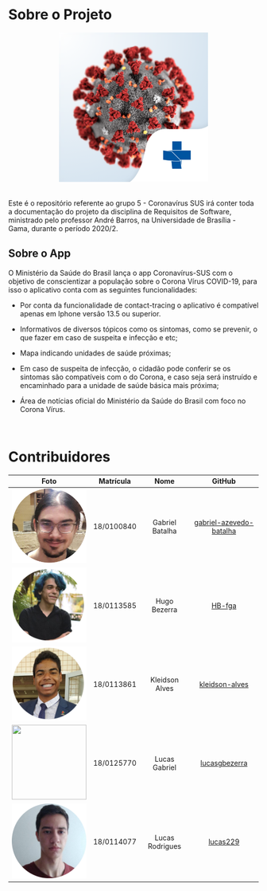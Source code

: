 # Sobre o Projeto

<div align="center">
  <img width="300" height="300" src= "docs/assets/icons/aplicativo_coronavirus_sus-18919088.png"/>
</div>

<br />

Este é o repositório referente ao grupo 5 - Coronavírus SUS irá conter toda a documentação do projeto da disciplina de Requisitos de Software, ministrado pelo professor André Barros, na Universidade de Brasília - Gama, durante o período 2020/2.


## Sobre o App

O Ministério da Saúde do Brasil lança o app Coronavírus-SUS com o objetivo de conscientizar a população sobre o Corona Vírus COVID-19, para isso o aplicativo conta com as seguintes funcionalidades:

- Por conta da funcionalidade de contact-tracing o aplicativo é compatível apenas em Iphone versão 13.5 ou superior.

- Informativos de diversos tópicos como os sintomas, como se prevenir, o que fazer em caso de suspeita e infecção e etc;

- Mapa indicando unidades de saúde próximas;

- Em caso de suspeita de infecção, o cidadão pode conferir se os sintomas são compatíveis com o do Corona, e caso seja será instruído e encaminhado para a unidade de saúde básica mais próxima;

- Área de notícias oficial do Ministério da Saúde do Brasil com foco no Corona Vírus.

<br/>

# Contribuidores

|Foto | Matrícula | Nome | GitHub |
|:--:|:--:|:--:|:--:|
| <img width="150" height="150" src="docs/assets/contributors/GabrielBatalha.png"> | 18/0100840 |Gabriel Batalha |[gabriel-azevedo-batalha](https://github.com/gabriel-azevedo-batalha)| <!--batalha800@gmail.com
| <img width="150" height="150" src="docs/assets/contributors/Hugo.png"> | 18/0113585 | Hugo Bezerra | [HB-fga](https://github.com/HB-fga)| <!--hugoricardo.so.be@gmail.com
| <img width="150" height="150" src="docs/assets/contributors/Kleidson.png"> | 18/0113861 | Kleidson Alves | [kleidson-alves](https://github.com/kleidson-alves)| <!--kleidsonalves15@gmail.com
| <img width="150" height="150" src="docs/assets/contributors/LucasGabriel.png"> | 18/0125770 | Lucas Gabriel | [lucasgbezerra](https://github.com/lucasgbezerra) | <!--lucasbsb100@gmail.com
| <img width="150" height="150" src="docs/assets/contributors/LucasRodrigues.png"> | 18/0114077| Lucas Rodrigues| [lucas229](https://github.com/lucas229)| <!--lucasro229@gmail.com

<br />

